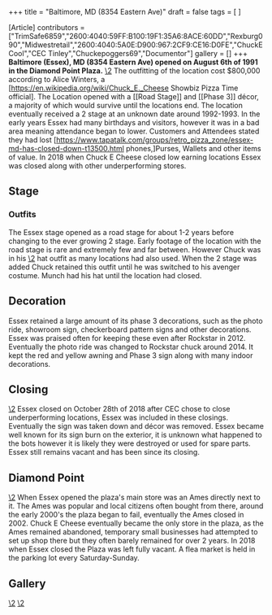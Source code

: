 +++
title = "Baltimore, MD (8354 Eastern Ave)"
draft = false
tags = [ ]

[Article]
contributors = ["TrimSafe6859","2600:4040:59FF:B100:19F1:35A6:8ACE:60DD","Rexburg090","Midwestretail","2600:4040:5A0E:D900:967:2CF9:CE16:D0FE","ChuckECool","CEC Tinley","Chuckepoggers69","Documentor"]
gallery = []
+++
**Baltimore (Essex), MD (8354 Eastern Ave) opened on August 6th of 1991 in the Diamond Point Plaza.**
[\2](\1)
The outfitting of the location cost $800,000 according to Alice Winters, a [https://en.wikipedia.org/wiki/Chuck_E._Cheese Showbiz Pizza Time official]. The Location opened with a [[Road Stage]] and [[Phase 3]] décor, a majority of which would survive until the locations end. The location eventually received a 2 stage at an unknown date around 1992-1993. In the early years Essex had many birthdays and visitors, however it was in a bad area meaning attendance began to lower. Customers and Attendees stated they had lost [https://www.tapatalk.com/groups/retro_pizza_zone/essex-md-has-closed-down-t13500.html phones,]Purses, Wallets and other items of value. In 2018 when Chuck E Cheese closed low earning locations Essex was closed along with other underperforming stores. 

##  Stage ## 

###  Outfits ### 
The Essex stage opened as a road stage for about 1-2 years before changing to the ever growing 2 stage. Early footage of the location with the road stage is rare and extremely few and far between. However Chuck was in his [\2](\1) hat outfit as many locations had also used. When the 2 stage was added Chuck retained this outfit until he was switched to his avenger costume. Munch had his hat until the location had closed. 

##  Decoration ## 
Essex retained a large amount of its phase 3 decorations, such as the photo ride, showroom sign, checkerboard pattern signs and other decorations. Essex was praised often for keeping these even after Rockstar in 2012. Eventually the photo ride was changed to Rockstar chuck around 2014. It kept the red and yellow awning and Phase 3 sign along with many indoor decorations. 

##  Closing ## 
[\2](\1)
Essex closed on October 28th of 2018 after CEC chose to close underperforming locations, Essex was included in these closings. Eventually the sign was taken down and décor was removed. Essex became well known for its sign burn on the exterior, it is unknown what happened to the bots however it is likely they were destroyed or used for spare parts. Essex still remains vacant and has been since its closing.

##  Diamond Point ## 
[\2](\1)
When Essex opened the plaza's main store was an Ames directly next to it. The Ames was popular and local citizens often bought from there, around the early 2000's the plaza began to fail, eventually the Ames closed in 2002. Chuck E Cheese eventually became the only store in the plaza, as the Ames remained abandoned, temporary small businesses had attempted to set up shop there but they often barely remained for over 2 years. In 2018 when Essex closed the Plaza was left fully vacant. A flea market is held in the parking lot every Saturday-Sunday.

##  Gallery ## 
[\2](\1)
[\2](\1)
